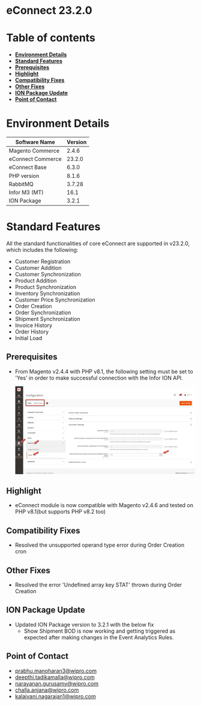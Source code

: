 # **eConnect 23.2.0**

# Table of contents

- [**Environment Details**](#environment-details)
- [**Standard Features**](#standard-features)
- [**Prerequisites**](#prerequisites)
- [**Highlight**](#highlight)
- [**Compatibility Fixes**](#compatibility-fixes)
- [**Other Fixes**](#other-fixes)
- [**ION Package Update**](#ion-package-update)
- [**Point of Contact**](#point-of-contact)


# **Environment Details**

| **Software Name** | **Version** |
| ----------------- | ----------- |
| Magento Commerce  | 2.4.6       |
| eConnect Commerce | 23.2.0      |
| eConnect Base     | 6.3.0       |
| PHP version       | 8.1.6       |
| RabbitMQ          | 3.7.28      |
| Infor M3 (MT)     | 16.1        |
| ION Package       | 3.2.1       |

# **Standard Features**

All the standard functionalities of core eConnect are supported in v23.2.0, which includes the following:

- Customer Registration
- Customer Addition
- Customer Synchronization
- Product Addition
- Product Synchronization
- Inventory Synchronization
- Customer Price Synchronization
- Order Creation
- Order Synchronization
- Shipment Synchronization
- Invoice History
- Order History
- Initial Load

## Prerequisites

- From Magento v2.4.4 with PHP v8.1, the following setting must be set to 'Yes' in order to make successful connection with the Infor ION API.

	![oAuth Access Token](../../../../ecommerce/images/econnect-user-manual-ion-part1/access_token_setting.png)

## **Highlight**

- eConnect module is now compatible with Magento v2.4.6 and tested on PHP v8.1(but supports PHP v8.2 too)

## **Compatibility Fixes**

- Resolved the unsupported operand type error during Order Creation cron

## **Other Fixes**

- Resolved the error 'Undefined array key STAT' thrown during Order Creation

## **ION Package Update**

- Updated ION Package version to 3.2.1 with the below fix
	- Show Shipment BOD is now working and getting triggered as expected after making changes in the Event Analytics Rules.

## **Point of Contact**

- [prabhu.manoharan3@wipro.com](mailto:prabhu.manoharan3@wipro.com)
- [deepthi.tadikamalla@wipro.com](mailto:deepthi.tadikamalla@wipro.com)
- [narayanan.gurusamy@wipro.com](mailto:narayanan.gurusamy@wipro.com)
- [challa.anjana@wipro.com](mailto:challa.anjana@wipro.com)
- [kalaivani.nagarajan1@wipro.com](mailto:kalaivani.nagarajan1@wipro.com)

